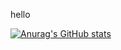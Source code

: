 hello


[![Anurag's GitHub stats](https://github-readme-stats.vercel.app/api?username=MRLQ)](https://github.com/anuraghazra/github-readme-stats)
